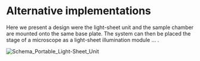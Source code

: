 # Alternative implementations

Here we present a design were the light-sheet unit and the sample chamber are mounted onto the same base plate. The system can then be placed the stage of a microscope as a light-sheet illumination module ... .


![Schema_Portable_Light-Sheet_Unit](https://user-images.githubusercontent.com/38736127/177863005-d570b9a1-ee6d-4875-a736-51e224426fb9.png)
